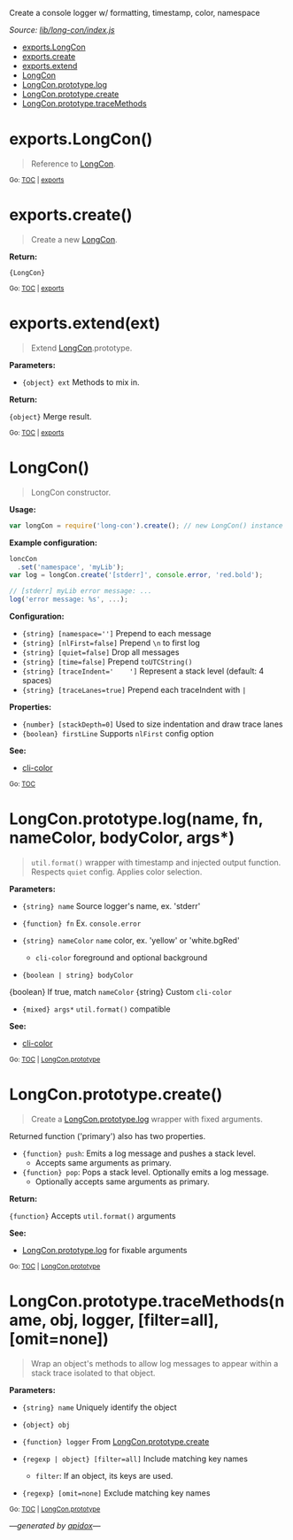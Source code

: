 Create a console logger w/ formatting, timestamp, color, namespace

_Source: [lib/long-con/index.js](../lib/long-con/index.js)_

<a name="tableofcontents"></a>

- <a name="toc_exportslongcon"></a><a name="toc_exports"></a>[exports.LongCon](#exportslongcon)
- <a name="toc_exportscreate"></a>[exports.create](#exportscreate)
- <a name="toc_exportsextendext"></a>[exports.extend](#exportsextendext)
- <a name="toc_longcon"></a>[LongCon](#longcon)
- <a name="toc_longconprototypelogname-fn-namecolor-bodycolor-args"></a><a name="toc_longconprototype"></a>[LongCon.prototype.log](#longconprototypelogname-fn-namecolor-bodycolor-args)
- <a name="toc_longconprototypecreate"></a>[LongCon.prototype.create](#longconprototypecreate)
- <a name="toc_longconprototypetracemethodsname-obj-logger-filterall-omitnone"></a>[LongCon.prototype.traceMethods](#longconprototypetracemethodsname-obj-logger-filterall-omitnone)

<a name="exports"></a>

# exports.LongCon()

> Reference to [LongCon](#longcon).

<sub>Go: [TOC](#tableofcontents) | [exports](#toc_exports)</sub>

# exports.create()

> Create a new [LongCon](#longcon).

**Return:**

`{LongCon}`

<sub>Go: [TOC](#tableofcontents) | [exports](#toc_exports)</sub>

# exports.extend(ext)

> Extend [LongCon](#longcon).prototype.

**Parameters:**

- `{object} ext` Methods to mix in.

**Return:**

`{object}` Merge result.

<sub>Go: [TOC](#tableofcontents) | [exports](#toc_exports)</sub>

# LongCon()

> LongCon constructor.

**Usage:**

```js
var longCon = require('long-con').create(); // new LongCon() instance
```

**Example configuration:**

```js
loncCon
  .set('namespace', 'myLib');
var log = longCon.create('[stderr]', console.error, 'red.bold');

// [stderr] myLib error message: ...
log('error message: %s', ...);
```

**Configuration:**

 - `{string} [namespace='']` Prepend to each message
 - `{string} [nlFirst=false]` Prepend `\n` to first log
 - `{string} [quiet=false]` Drop all messages
 - `{string} [time=false]` Prepend `toUTCString()`
 - `{string} [traceIndent='    ']` Represent a stack level (default: 4 spaces)
 - `{string} [traceLanes=true]` Prepend each traceIndent with `|`

**Properties:**

 - `{number} [stackDepth=0]` Used to size indentation and draw trace lanes
 - `{boolean} firstLine` Supports `nlFirst` config option

**See:**

- [cli-color](https://github.com/medikoo/cli-color)

<sub>Go: [TOC](#tableofcontents)</sub>

<a name="longconprototype"></a>

# LongCon.prototype.log(name, fn, nameColor, bodyColor, args*)

> `util.format()` wrapper with timestamp and injected output function.
Respects `quiet` config. Applies color selection.

**Parameters:**

- `{string} name` Source logger's name, ex. 'stderr'
- `{function} fn` Ex. `console.error`
- `{string} nameColor` `name` color, ex. 'yellow' or 'white.bgRed'
  - `cli-color` foreground and optional background

- `{boolean | string} bodyColor`

{boolean} If true, match `nameColor`
{string} Custom `cli-color`

- `{mixed} args*` `util.format()` compatible

**See:**

- [cli-color](https://github.com/medikoo/cli-color)

<sub>Go: [TOC](#tableofcontents) | [LongCon.prototype](#toc_longconprototype)</sub>

# LongCon.prototype.create()

> Create a [LongCon.prototype.log](#longconprototypelogname-fn-namecolor-bodycolor-args) wrapper with fixed arguments.

Returned function ('primary') also has two properties.

- `{function} push`: Emits a log message and pushes a stack level.
  - Accepts same arguments as primary.
- `{function} pop`: Pops a stack level. Optionally emits a log message.
  - Optionally accepts same arguments as primary.

**Return:**

`{function}` Accepts `util.format()` arguments

**See:**

- [LongCon.prototype.log](#longconprototypelogname-fn-namecolor-bodycolor-args) for fixable arguments

<sub>Go: [TOC](#tableofcontents) | [LongCon.prototype](#toc_longconprototype)</sub>

# LongCon.prototype.traceMethods(name, obj, logger, [filter=all], [omit=none])

> Wrap an object's methods to allow log messages to appear within a stack trace
isolated to that object.

**Parameters:**

- `{string} name` Uniquely identify the object
- `{object} obj`
- `{function} logger` From [LongCon.prototype.create](#longconprototypecreate)
- `{regexp | object} [filter=all]` Include matching key names
  - `filter`: If an object, its keys are used.

- `{regexp} [omit=none]` Exclude matching key names

<sub>Go: [TOC](#tableofcontents) | [LongCon.prototype](#toc_longconprototype)</sub>

_&mdash;generated by [apidox](https://github.com/codeactual/apidox)&mdash;_
